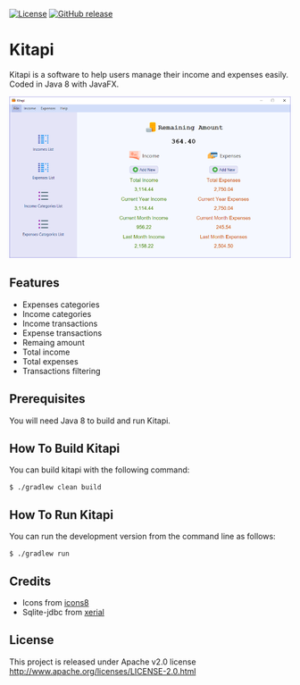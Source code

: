 [![License](https://img.shields.io/badge/License-Apache%202.0-blue.svg)](https://opensource.org/licenses/Apache-2.0)
[![GitHub release](https://img.shields.io/github/release/kalodiodev/kitapi.svg)](https://github.com/kalodiodev/kitapi/releases/latest)

# Kitapi

Kitapi is a software to help users manage their income and expenses easily. Coded in Java 8 with JavaFX.

[![Kitapi](./assets/Kitapi.png)]()

## Features
- Expenses categories
- Income categories
- Income transactions
- Expense transactions
- Remaing amount
- Total income
- Total expenses
- Transactions filtering


## Prerequisites

You will need Java 8 to build and run Kitapi.

## How To Build Kitapi

You can build kitapi with the following command:
~~~
$ ./gradlew clean build
~~~

## How To Run Kitapi

You can run the development version from the command line as follows:
~~~
$ ./gradlew run
~~~

## Credits
- Icons from [icons8](https://icons8.com)
- Sqlite-jdbc from [xerial](https://github.com/xerial/sqlite-jdbc)

## License
This project is released under Apache v2.0 license http://www.apache.org/licenses/LICENSE-2.0.html
